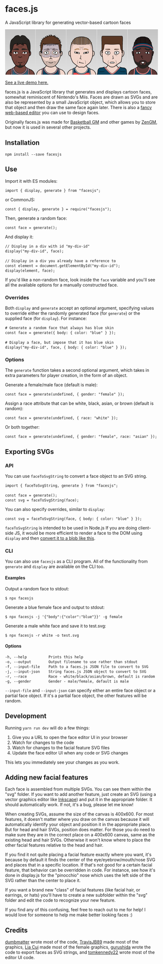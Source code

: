 # faces.js

A JavaScript library for generating vector-based cartoon faces

[![](examples.png)](https://zengm.com/facesjs/)

[See a live demo here.](https://zengm.com/facesjs/)

faces.js is a JavaScript library that generates and displays cartoon faces, somewhat reminiscent of Nintendo's Miis. Faces are drawn as SVGs and are also be represented by a small JavaScript object, which allows you to store that object and then draw the same face again later. There is also a [fancy web-based editor](https://zengm.com/facesjs/editor/) you can use to design faces.

Originally faces.js was made for [Basketball GM](https://basketball-gm.com/) and other games by [ZenGM](https://zengm.com/), but now it is used in several other projects.

## Installation

    npm install --save facesjs

## Use

Import it with ES modules:

    import { display, generate } from "facesjs";

or CommonJS:

    const { display, generate } = require("facesjs");

Then, generate a random face:

    const face = generate();

And display it:

    // Display in a div with id "my-div-id"
    display("my-div-id", face);

    // Display in a div you already have a reference to
    const element = document.getElementById("my-div-id");
    display(element, face);

If you'd like a non-random face, look inside the `face` variable and you'll see all the available options for a manually constructed face.

### Overrides

Both `display` and `generate` accept an optional argument, specifying values to override either the randomly generated face (for `generate`) or the supplied face (for `display`). For instance:

    # Generate a random face that always has blue skin
    const face = generate({ body: { color: "blue" } });

    # Display a face, but impose that it has blue skin
    display("my-div-id", face, { body: { color: "blue" } });

### Options

The `generate` function takes a second optional argument, which takes in extra parameters for player creation, in the form of an object.

Generate a female/male face (default is male):

    const face = generate(undefined, { gender: "female" });

Assign a race attribute that can be white, black, asian, or brown (default is random):

    const face = generate(undefined, { race: "white" });

Or both together:

    const face = generate(undefined, { gender: "female", race: "asian" });

## Exporting SVGs

### API

You can use `faceToSvgString` to convert a face object to an SVG string.

    import { faceToSvgString, generate } from "facesjs";

    const face = generate();
    const svg = faceToSvgString(face);

You can also specify overrides, similar to `display`:

    const svg = faceToSvgString(face, { body: { color: "blue" } });

`faceToSvgString` is intended to be used in Node.js If you are doing client-side JS, it would be more efficient to render a face to the DOM using `display` and then [convert it to a blob like this](https://github.com/zengm-games/facesjs/blob/19ce236af6adbf76db29c4e669210b30e1de0e1a/public/editor/downloadFace.ts#L61-L64).

### CLI

You can also use `facesjs` as a CLI program. All of the functionality from `generate` and `display` are available on the CLI too.

#### Examples

Output a random face to stdout:

    $ npx facesjs

Generate a blue female face and output to stdout:

    $ npx facesjs -j '{"body":{"color":"blue"}}' -g female

Generate a male white face and save it to test.svg:

    $ npx facesjs -r white -o test.svg

#### Options

    -h, --help          Prints this help
    -o, --output        Output filename to use rather than stdout
    -f, --input-file    Path to a faces.js JSON file to convert to SVG
    -j, --input-json    String faces.js JSON object to convert to SVG
    -r, --race          Race - white/black/asian/brown, default is random
    -g, --gender        Gender - male/female, default is male

`--input-file` and `--input-json` can specify either an entire face object or a partial face object. If it's a partial face object, the other features will be random.

## Development

Running `yarn run dev` will do a few things:

1. Give you a URL to open the face editor UI in your browser
2. Watch for changes to the code
3. Watch for changes to the facial feature SVG files
4. Update the face editor UI when any code or SVG changes

This lets you immediately see your changes as you work.

## Adding new facial features

Each face is assembled from multiple SVGs. You can see them within the "svg" folder. If you want to add another feature, just create an SVG (using a vector graphics editor like [Inkscape](https://inkscape.org/)) and put it in the appropriate folder. It should automatically work. If not, it's a bug, please let me know!

When creating SVGs, assume the size of the canvas is 400x600. For most features, it doesn't matter where you draw on the canvas because it will automatically identify your object and position it in the appropriate place. But for head and hair SVGs, position does matter. For those you do need to make sure they are in the correct place on a 400x600 canvas, same as the existing head and hair SVGs. Otherwise it won't know where to place the other facial features relative to the head and hair.

If you find it not quite placing a facial feature exactly where you want, it's because by default it finds the center of the eye/eyebrow/mouth/nose SVG and places that in a specific location. If that's not good for a certain facial feature, that behavior can be overridden in code. For instance, see how it's done in display.js for the "pinocchio" nose which uses the left side of the SVG rather than the center to place it.

If you want a brand new "class" of facial features (like facial hair, or earrings, or hats) you'll have to create a new subfolder within the "svg" folder and edit the code to recognize your new feature.

If you find any of this confusing, feel free to reach out to me for help! I would love for someone to help me make better looking faces :)

## Credits

[dumbmatter](https://github.com/dumbmatter) wrote most of the code, [TravisJB89](https://github.com/TravisJB89) made most of the graphics, [Lia Cui](https://liacui.carrd.co/) made most of the female graphics, [gurushida](https://github.com/gurushida) wrote the code to export faces as SVG strings, and [tomkennedy22](https://github.com/tomkennedy22) wrote most of the editor UI code.

